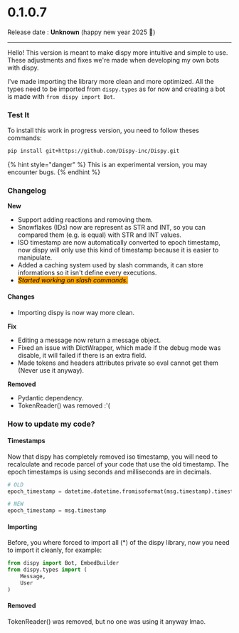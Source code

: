 # 0.1.0.7

Release date : **Unknown** (happy new year 2025 🎉)

***

Hello! This version is meant to make dispy more intuitive and simple to use. These adjustments and fixes we're made when developing my own bots with dispy.

I've made importing the library more clean and more optimized. All the types need to be imported from `dispy.types` as for now and creating a bot is made with `from dispy import Bot`.

### Test It

To install this work in progress version, you need to follow theses commands:

```sh
pip install git+https://github.com/Dispy-inc/Dispy.git
```

{% hint style="danger" %}
This is an experimental version, you may encounter bugs.
{% endhint %}

### Changelog

**New**

* Support adding reactions and removing them.
* Snowflakes (IDs) now are represent as STR and INT, so you can compared them (e.g. is equal) with STR and INT values.
* ISO timestamp are now automatically converted to epoch timestamp, now dispy will only use this kind of timestamp because it is easier to manipulate.
* Added a caching system used by slash commands, it can store informations so it isn't define every executions.
* _<mark style="background-color:orange;">Started working on slash commands.</mark>_

#### Changes

* Importing dispy is now way more clean.

**Fix**

* Editing a message now return a message object.
* Fixed an issue with DictWrapper, which made if the debug mode was disable, it will failed if there is an extra field.
* Made tokens and headers attributes private so eval cannot get them (Never use it anyway).

**Removed**

* Pydantic dependency.
* TokenReader() was removed :'(

### How to update my code?

#### Timestamps

Now that dispy has completely removed iso timestamp, you will need to recalculate and recode parcel of your code that use the old timestamp. The epoch timestamps is using seconds and milliseconds are in decimals.

```python
# OLD
epoch_timestamp = datetime.datetime.fromisoformat(msg.timestamp).timestamp()

# NEW
epoch_timestamp = msg.timestamp
```

#### Importing

Before, you where forced to import all (\*) of the dispy library, now you need to import it cleanly, for example:

```python
from dispy import Bot, EmbedBuilder
from dispy.types import (
    Message,
    User
)
```

#### Removed

TokenReader() was removed, but no one was using it anyway lmao.
